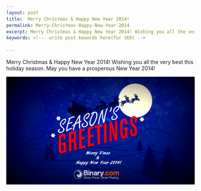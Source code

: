 ```yaml
---
layout: post
title:  Merry Christmas & Happy New Year 2014!
permalink: Merry-Christmas-Happy-New-Year-2014
excerpt: Merry Christmas & Happy New Year 2014! Wishing you all the very best this holiday season. May you have a prosperous New Year 2014!
keywords: <!--- write post kewords here(for SEO) -->

---
```


Merry Christmas & Happy New Year 2014! Wishing you all the very best this holiday season. May you have a prosperous New Year 2014!

![](/post_images/9995124_orig.jpg)
